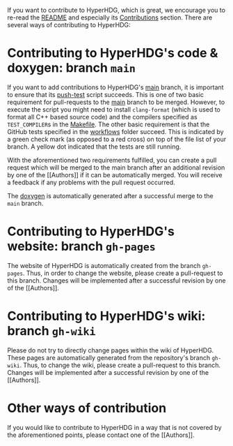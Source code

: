 If you want to contribute to HyperHDG, which is great, we encourage you to re-read the [README](
https://github.com/HyperHDG/HyperHDG/blob/main/README.md) and especially its [Contributions](
https://github.com/HyperHDG/HyperHDG/tree/main#contributions) section. There are several ways
of contributing to HyperHDG:


# Contributing to HyperHDG's code & doxygen: branch `main`

If you want to add contributions to HyperHDG's [main](
https://github.com/HyperHDG/HyperHDG/tree/main) branch, it is important to ensure that its
[push-test](https://github.com/HyperHDG/HyperHDG/blob/main/shell_scripts/push_test.sh) script
succeeds. This is one of two basic requirement for pull-requests to the [main](
https://github.com/HyperHDG/HyperHDG/tree/main) branch to be merged. However, to execute the
script you might need to install `clang-format` (which is used to format all C++ based source code)
and the compilers  specified as `TEST_COMPILER`s in the [Makefile](
https://github.com/HyperHDG/HyperHDG/blob/main/Makefile). The other basic requirement is that
the GitHub tests specified in the [workflows](
https://github.com/HyperHDG/HyperHDG/tree/main/.github/workflows) folder succeed. This is
indicated by a green check mark (as opposed to a red cross) on top of the file list of your branch.
A yellow dot indicated that the tests are still running.

With the aforementioned two requirements fulfilled, you can create a pull request which will be
merged to the main branch after an additional revision by one of the [[Authors]] if it can be
automatically merged. You will receive a feedback if any problems with the pull request occurred.

The [doxygen](https://hyperhdg.github.io/auto_pages/doxygen) is automatically generated after
a successful merge to the `main` branch.


# Contributing to HyperHDG's website: branch `gh-pages`

The website of HyperHDG is automatically created from the branch `gh-pages`. Thus, in order to
change the website, please create a pull-request to this branch. Changes will be implemented after
a successful revision by one of the [[Authors]].


# Contributing to HyperHDG's wiki: branch `gh-wiki`

Please do not try to directly change pages within the wiki of HyperHDG. These pages are 
automatically generated from the repository's branch `gh-wiki`. Thus, to change the wiki, please
create a pull-request to this branch. Changes will be implemented after a successful revision by one
of the [[Authors]].


# Other ways of contribution

If you would like to contribute to HyperHDG in a way that is not covered by the aforementioned
points, please contact one of the [[Authors]].
